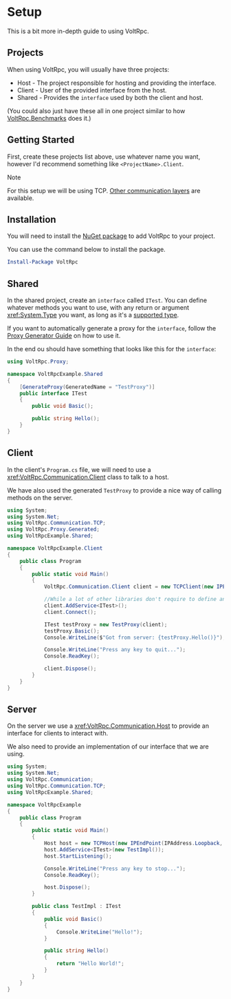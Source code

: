 # Setup

This is a bit more in-depth guide to using VoltRpc.

## Projects

When using VoltRpc, you will usually have three projects:

- Host - The project responsible for hosting and providing the interface.
- Client - User of the provided interface from the host.
- Shared - Provides the `interface` used by both the client and host.

(You could also just have these all in one project similar to how [VoltRpc.Benchmarks](https://github.com/Voltstro-Studios/VoltRpc/tree/master/src/VoltRpc.Benchmarks) does it.)

## Getting Started

First, create these projects list above, use whatever name you want, however I'd recommend something like `<ProjectName>.Client`.

> [!NOTE]
> For this setup we will be using TCP. [Other communication layers](communication-layers.md) are available.

## Installation

You will need to install the [NuGet package](https://www.nuget.org/packages/VoltRpc/) to add VoltRpc to your project.

You can use the command below to install the package.

```powershell
Install-Package VoltRpc
```

## Shared

In the shared project, create an `interface` called `ITest`. You can define whatever methods you want to use, with any return or argument <xref:System.Type> you want, as long as it's a [supported type](types.md#types).

If you want to automatically generate a proxy for the `interface`, follow the [Proxy Generator Guide](proxy-generation.md) on how to use it.

In the end ou should have something that looks like this for the `interface`:

```csharp
using VoltRpc.Proxy;

namespace VoltRpcExample.Shared
{
    [GenerateProxy(GeneratedName = "TestProxy")]
    public interface ITest
    {
        public void Basic();

        public string Hello();
    }
}
```

## Client

In the client's `Program.cs` file, we will need to use a <xref:VoltRpc.Communication.Client> class to talk to a host.

We have also used the generated `TestProxy` to provide a nice way of calling methods on the server.

```csharp
using System;
using System.Net;
using VoltRpc.Communication.TCP;
using VoltRpc.Proxy.Generated;
using VoltRpcExample.Shared;

namespace VoltRpcExample.Client
{
    public class Program
    {
        public static void Main()
        {
            VoltRpc.Communication.Client client = new TCPClient(new IPEndPoint(IPAddress.Loopback, 7767));

            //While a lot of other libraries don't require to define an interface this way, we do for caching reasons.
            client.AddService<ITest>();
            client.Connect();

            ITest testProxy = new TestProxy(client);
            testProxy.Basic();
            Console.WriteLine($"Got from server: {testProxy.Hello()}");

            Console.WriteLine("Press any key to quit...");
            Console.ReadKey();

            client.Dispose();
        }
    }
}
```

## Server

On the server we use a <xref:VoltRpc.Communication.Host> to provide an interface for clients to interact with.

We also need to provide an implementation of our interface that we are using.

```csharp
using System;
using System.Net;
using VoltRpc.Communication;
using VoltRpc.Communication.TCP;
using VoltRpcExample.Shared;

namespace VoltRpcExample
{
    public class Program
    {
        public static void Main()
        {
            Host host = new TCPHost(new IPEndPoint(IPAddress.Loopback, 7767));
            host.AddService<ITest>(new TestImpl());
            host.StartListening();

            Console.WriteLine("Press any key to stop...");
            Console.ReadKey();

            host.Dispose();
        }

        public class TestImpl : ITest
        {
            public void Basic()
            {
                Console.WriteLine("Hello!");
            }

            public string Hello()
            {
                return "Hello World!";
            }
        }
    }
}
```